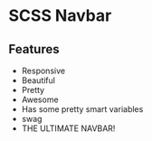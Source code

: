 # SCSS Navbar

## Features

- Responsive
- Beautiful
- Pretty
- Awesome
- Has some pretty smart variables
- swag
- THE ULTIMATE NAVBAR!